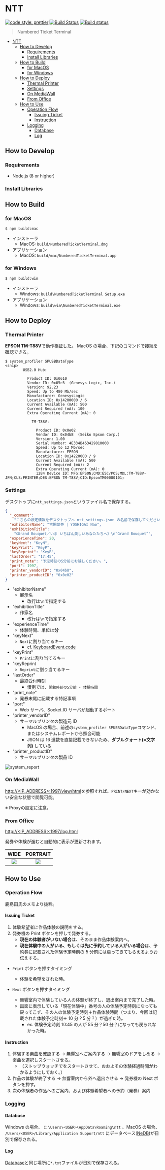 # NTT

[![code style: prettier](https://img.shields.io/badge/code_style-prettier-ff69b4.svg?style=flat-square)](https://github.com/prettier/prettier)
[![Build Status](https://travis-ci.org/sforzando/ntt.svg?branch=master)](https://travis-ci.org/sforzando/ntt)
[![Build status](https://ci.appveyor.com/api/projects/status/v582o7xo4179sp1u?svg=true)](https://ci.appveyor.com/project/shin-sforzando/ntt)

> Numbered Ticket Terminal

- [NTT](#ntt)
  - [How to Develop](#how-to-develop)
    - [Requirements](#requirements)
    - [Install Libraries](#install-libraries)
  - [How to Build](#how-to-build)
    - [for MacOS](#for-macos)
    - [for Windows](#for-windows)
  - [How to Deploy](#how-to-deploy)
    - [Thermal Printer](#thermal-printer)
    - [Settings](#settings)
    - [On MediaWall](#on-mediawall)
    - [From Office](#from-office)
  - [How to Use](#how-to-use)
    - [Operation Flow](#operation-flow)
      - [Issuing Ticket](#issuing-ticket)
      - [Instruction](#instruction)
    - [Logging](#logging)
      - [Database](#database)
      - [Log](#log)

## How to Develop

### Requirements

* Node.js (8 or higher)

### Install Libraries

## How to Build

### for MacOS

```shell
$ npm build:mac
```

* インストーラ
  * MacOS: `build/NumberedTicketTerminal.dmg`
* アプリケーション
  * MacOS: `build/mac/NumberedTicketTerminal.app`

### for Windows

```shell
$ npm build:win
```

* インストーラ
  * Windows: `build\NumberedTicketTerminal Setup.exe`
* アプリケーション
  * Windows: `build\win\NumberedTicketTerminal.exe`

## How to Deploy

### Thermal Printer

**EPSON TM-T88V**で動作検証した。
MacOS の場合、下記のコマンドで接続を確認できる。

```shell
$ system_profiler SPUSBDataType
<snip>
        USB2.0 Hub:

          Product ID: 0x0610
          Vendor ID: 0x05e3  (Genesys Logic, Inc.)
          Version: 92.23
          Speed: Up to 480 Mb/sec
          Manufacturer: GenesysLogic
          Location ID: 0x14200000 / 6
          Current Available (mA): 500
          Current Required (mA): 100
          Extra Operating Current (mA): 0

            TM-T88V:

              Product ID: 0x0e02
              Vendor ID: 0x04b8  (Seiko Epson Corp.)
              Version: 1.00
              Serial Number: 4E334B463429810000
              Speed: Up to 12 Mb/sec
              Manufacturer: EPSON
              Location ID: 0x14220000 / 9
              Current Available (mA): 500
              Current Required (mA): 2
              Extra Operating Current (mA): 0
              1284 Device ID: MFG:EPSON;CMD:ESC/POS;MDL:TM-T88V-JPN;CLS:PRINTER;DES:EPSON TM-T88V;CID:EpsonTM00000101;
```

### Settings

デスクトップに`ntt_settings.json`というファイル名で保存する。

```json
{
  "_comment":
    "こちらの設定情報をデスクトップへ ntt_settings.json の名前で保存してください。",
  "exhibitorName": "吉開菜央 | YOSHIGAI Nao",
  "exhibitionTitle":
    "《Grand Bouquet／いま いちばん美しいあなたたちへ》\n“Grand Bouquet”",
  "experienceTime": 20,
  "keyNext": "KeyN",
  "keyPrint": "KeyP",
  "keyReprint": "KeyR",
  "lastOrder": "17:45",
  "print_note": "予定時刻の5分前にお越しください。",
  "port": 1997,
  "printer_vendorID": "0x04b8",
  "printer_productID": "0x0e02"
}
```

* "exhibitorName"
  * 展示名
    * 改行は`\n`で指定する
* "exhibitionTitle"
  * 作家名
    * 改行は`\n`で指定する
* "experienceTime"
  * 体験時間、単位は**分**
* "keyNext"
  * `Next`に割り当てるキー
    * cf. [KeyboardEvent.code](https://developer.mozilla.org/en-US/docs/Web/API/KeyboardEvent/code)
* "keyPrint"
  * `Print`に割り当てるキー
* "keyReprint
  * `Reprint`に割り当てるキー
* "lastOrder"
  * 最終受付時刻
    * 慣例では、`閉館時刻の5分前 - 体験時間`
* "print_note"
  * 発券末尾に記載する特記事項
* "port"
  * Web サーバ、Socket.IO サーバが起動するポート
* "printer_vendorID"
  * サーマルプリンタの製造元 ID
    * MacOS の場合、前述の`system_profiler SPUSBDataType`コマンド、またはシステムレポートから照会可能
    * JSON は 16 進数を直接記載できないため、**ダブルクォート(=文字列)** している
* "printer_productID"
  * サーマルプリンタの製品 ID

![system_report](https://user-images.githubusercontent.com/32637762/40765182-a023307c-64e6-11e8-8842-89ad9a920753.png)

### On MediaWall

[http://<IP_ADDRESS>:1997/view/html](http://<IP_ADDRESS>:1997/view/html)を参照すれば、`PRINT/NEXT`キーが効かない安全な状態で閲覧可能。

※ Proxyの設定に注意。

### From Office

[http://<IP_ADDRESS>:1997/log.html](http://<IP_ADDRESS>:1997/log.html)

発券や体験が進むと自動的に表示が更新されます。

|WIDE|PORTRAIT|
|:--:|:-:|
|![](https://user-images.githubusercontent.com/40506652/43590459-fc2b015a-96ab-11e8-9a3e-270df33fa694.png)|![](https://user-images.githubusercontent.com/40506652/43590484-06e4958e-96ac-11e8-9128-ef9a7b0554af.png)|

## How to Use

### Operation Flow

鹿島田氏のメモより抜粋。

#### Issuing Ticket

1.  体験希望者に作品体験の説明をする。
1.  発券機の Print ボタンを押して発券する。
    * **現在の体験者がいない場合**は、そのまま作品体験案内へ。
    * **現在体験中の人がいる、もしくは先に予約している人がいる場合**は、予約券に記載された体験予定時刻の 5 分前には戻ってきてもらえるようお伝えする。

* `Print` ボタンを押すタイミング

  * 体験を希望をされた時。

* `Next` ボタンを押すタイミング
  * 無響室内で体験している人の体験が終了し、退出案内まで完了した時。
  * 画面に表示している「現在体験中」番号の人の体験予定時刻になっても戻ってこず、その人の体験予定時刻＋作品体験時間（つまり、今回は記載された体験予定時刻＋ 10 分？5 分？）が過ぎた時。
    * ex. 体験予定時刻 10:45 の人が 55 分？50 分？になっても戻られなかった時。

#### Instruction

1.  体験する楽曲を確認する → 無響室へご案内する → 無響室のドアをしめる → 楽曲を選択しスタートさせる。
    * （ストップウォッチでをスタートさせて、おおよその体験経過時間がわかるようにしておく。）
1.  作品の体験が終了する → 無響室内から外へ退出させる → 発券機の Next ボタンを押す。
1.  次の体験者の作品へのご案内、および体験希望者への予約（発券）案内

### Logging

#### Database

Windows の場合、 `C:\Users\<USER>\AppData\Roaming\ntt` 、MacOS の場合、 `/Users/<USER>/Library/Application Support/ntt` にデータベース([NeDB](https://github.com/louischatriot/nedb))が日別で保存される。

#### Log

[Database](#database)と同じ場所に`*.txt`ファイルが日別で保存される。
